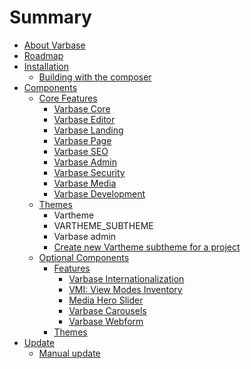 # Summary

* [About Varbase](README.md)
* [Roadmap](roadmap.md)
* [Installation](installation.md)
  * [Building with the composer](building-with-the-composer.md)
* [Components](chapter1.md)
  * [Core Features](features.md)
    * [Varbase Core](varbase-core.md)
    * [Varbase Editor](varbase-editor.md)
    * [Varbase Landing](varbase-landing.md)
    * [Varbase Page](varbase-page.md)
    * [Varbase SEO](varbase-seo.md)
    * [Varbase Admin](varbase-admin.md)
    * [Varbase Security](varbase-security.md)
    * [Varbase Media](varbase-media.md)
    * [Varbase Development](varbase-development.md)
  * [Themes](themes.md)
    * Vartheme
    * VARTHEME\_SUBTHEME
    * Varbase admin
    * [Create new Vartheme subtheme for a project](themes/create-new-vartheme-subtheme-for-a-project.md)
  * [Optional Components](extra-components.md)
    * [Features](features.md)
      * [Varbase Internationalization](varbase-internationalization.md)
      * [VMI: View Modes Inventory](features/view-modes-inventory.md)
      * [Media Hero Slider](features/media-hero-slider.md)
      * [Varbase Carousels](features/varbase-carousels.md)
      * [Varbase Webform](varbase-webform.md)
    * [Themes](themes.md)
* [Update](update.md)
  * [Manual update](manual-update.md)

